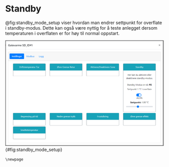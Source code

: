 # Standby

@fig:standby_mode_setup viser hvordan man endrer settpunkt for overflate i standby-modus. Dette kan også være nyttig for å teste anlegget dersom temperaturen i overflaten er for høy til normal oppstart.

![Konfiguere Standby-modus](standby_mode_setup.png){#fig:standby_mode_setup}

```{=latex}
\newpage
```
